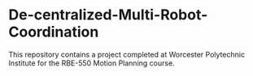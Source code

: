 # De-centralized-Multi-Robot-Coordination
This repository contains a project completed at Worcester Polytechnic Institute for the RBE-550 Motion Planning course.
